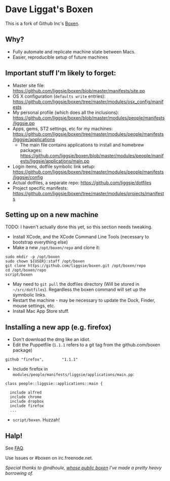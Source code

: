 # Dave Liggat's Boxen

This is a fork of Github Inc's [Boxen](https://boxen.github.com).

## Why?

* Fully automate and replicate machine state between Macs.
* Easier, reproducible setup of future machines

## Important stuff I'm likely to forget:

* Master site file: https://github.com/liggsie/boxen/blob/master/manifests/site.pp
* OS X configuration (`defaults write` entries): https://github.com/liggsie/boxen/tree/master/modules/osx_config/manifests
* My personal profile (which does all the inclusions): https://github.com/liggsie/boxen/blob/master/modules/people/manifests/liggsie.pp
* Apps, gems, ST2 settings, etc for my machines: https://github.com/liggsie/boxen/tree/master/modules/people/manifests/liggsie/applications
  * The main file contains applications to install and homebrew packages: https://github.com/liggsie/boxen/blob/master/modules/people/manifests/liggsie/applications/main.pp
* Login items, dotfile symbolic link setup: https://github.com/liggsie/boxen/tree/master/modules/people/manifests/liggsie/config
* Actual dotfiles, a separate repo: https://github.com/liggsie/dotfiles
* Project specific manifests: https://github.com/liggsie/boxen/tree/master/modules/projects/manifests

## Setting up on a new machine

TODO: I haven't actually done this yet, so this section needs tweaking.

* Install XCode, and the XCode Command Line Tools (necessary to bootstrap everything else)
* Make a new `/opt/boxen/repo` and clone it:
```
sudo mkdir -p /opt/boxen
sudo chown ${USER}:staff /opt/boxen
git clone https://github.com/liggsie/boxen.git /opt/boxen/repo
cd /opt/boxen/repo
script/boxen
```
* May need to `git pull` the dotfiles directory (Will be stored in `~/src/dotfiles`). Regardless the boxen command will set up the symnbolic links.
* Restart the machine - may be necessary to update the Dock, Finder, mouse settings, etc.
* Install Mac App Store stuff.

## Installing a new app (e.g. firefox)

* Don't download the dmg like an idiot.
* Edit the Puppetfile (`1.1.1` refers to a git tag from the github.com/boxen package)
```
github "firefox",        "1.1.1"
```
* Include firefox in `modules/people/manifests/liggsie/applications/main.pp`:
```
class people::liggsie::applications::main {

  include alfred
  include chrome
  include dropbox
  include firefox
  ...
```
* `script/boxen`. Huzzah!

## Halp!

See [FAQ](https://github.com/boxen/our-boxen/blob/master/docs/faq.md).

Use Issues or #boxen on irc.freenode.net.

_Special thanks to @ndhoule, [whose public boxen](https://github.com/ndhoule/my-boxen) I've made a pretty heavy borrowing of._
